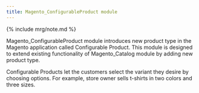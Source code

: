 ```yaml
---
title: Magento_ConfigurableProduct module
---
```


{% include mrg/note.md %}

Magento_ConfigurableProduct module introduces new product type in the Magento application called Configurable Product.
This module is designed to extend existing functionality of Magento_Catalog module by adding new product type.

Configurable Products let the customers select the variant they desire by choosing options.
For example, store owner sells t-shirts in two colors and three sizes.


